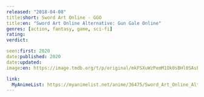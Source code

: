 ```yaml
---
released: "2018-04-08"
title:short: Sword Art Online - GGO
title:en: "Sword Art Online Alternative: Gun Gale Online"
genres: [action, fantasy, game, sci-fi]
rating:
verdict:

seen:first: 2020
date:published: 2020
date:updated:
image:en: https://image.tmdb.org/t/p/original/mkFSXuWzPemM1Ok0sBHl0SAsFbX.jpg

link:
  MyAnimeList: https://myanimelist.net/anime/36475/Sword_Art_Online_Alternative__Gun_Gale_Online
---
```

